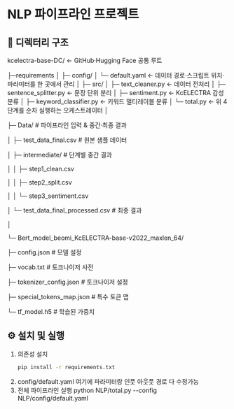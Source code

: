 # NLP 파이프라인 프로젝트

## 📁 디렉터리 구조
kcelectra-base-DC/              ← GitHub·Hugging Face 공통 루트

├─requirements
│
├─ config/
│   └─ default.yaml             ← 데이터 경로·스크립트 위치·파라미터를 한 곳에서 관리
│
├─ src/
│   ├─ text_cleaner.py               ← 데이터 전처리
│   ├─ sentence_splitter.py      ← 문장 단위 분리
│   ├─ sentiment.py                    ← KcELECTRA 감성 분류
│   ├─ keyword_classifier.py    ← 키워드 멀티레이블 분류
│   └─ total.py                              ← 위 4단계를 순차 실행하는 오케스트레이터
│

├─ Data/                                 # 파이프라인 입력 & 중간·최종 결과

│   ├─ test_data_final.csv               # 원본 샘플 데이터

│   ├─ intermediate/                     # 단계별 중간 결과

│   │   ├─ step1_clean.csv

│   │   ├─ step2_split.csv

│   │   └─ step3_sentiment.csv

│   └─ test_data_final_processed.csv     # 최종 결과

│

└─ Bert_model_beomi_KcELECTRA-base-v2022_maxlen_64/

├─ config.json                       # 모델 설정

├─ vocab.txt                         # 토크나이저 사전

├─ tokenizer_config.json             # 토크나이저 설정

├─ special_tokens_map.json           # 특수 토큰 맵

└─ tf_model.h5                       # 학습된 가중치



## ⚙️ 설치 및 실행
1. 의존성 설치  
   ```bash
   pip install -r requirements.txt

  2. config/default.yaml 여기에 파라미터랑 인풋 아웃풋 경로 다 수정가능
  3. 전체 파이프라인 실행
     python NLP/total.py --config NLP/config/default.yaml
